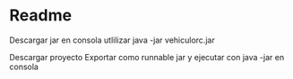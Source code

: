 # Readme

 Descargar jar
 en consola utlilizar java -jar vehiculorc.jar

 Descargar proyecto
 Exportar como runnable jar y ejecutar con java -jar en consola
